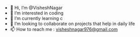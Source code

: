 - 👋 Hi, I’m @VisheshNagar
- 👀 I’m interested in coding
- 🌱 I’m currently learning c
- 💞️ I’m looking to collaborate on projects that help in daily life
- 📫 How to reach me : visheshnagar976@gmail.com

<!---
VisheshNagar/VisheshNagar is a ✨ special ✨ repository because its `README.md` (this file) appears on your GitHub profile.
You can click the Preview link to take a look at your changes.
--->
